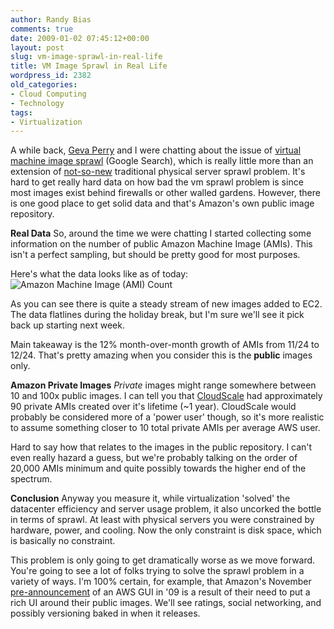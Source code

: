```yaml
---
author: Randy Bias
comments: true
date: 2009-01-02 07:45:12+00:00
layout: post
slug: vm-image-sprawl-in-real-life
title: VM Image Sprawl in Real Life
wordpress_id: 2382
old_categories:
- Cloud Computing
- Technology
tags:
- Virtualization
---
```


A while back, [Geva Perry](http://gevaperry.typepad.com/) and I were chatting about the issue of [virtual machine image sprawl](http://www.google.com/search?hl=en&client=safari&rls=en-us&q=virtual+machine+image+sprawl&btnG=Search) (Google Search), which is really little more than an extension of [not-so-new](http://techupdate.zdnet.com/techupdate/stories/main/0,14179,2844412,00.html) traditional physical server sprawl problem.  It's hard to get really hard data on how bad the vm sprawl problem is since most images exist behind firewalls or other walled gardens.  However, there is one good place to get solid data and that's Amazon's own public image repository.

**Real Data**
So, around the time we were chatting I started collecting some information on the number of public Amazon Machine Image (AMIs).  This isn't a perfect sampling, but should be pretty good for most purposes.

Here's what the data looks like as of today:![Amazon Machine Image (AMI) Count](http://neotactics-public.s3.amazonaws.com/Amazon-AMI-Count-Q4-08.png)

As you can see there is quite a steady stream of new images added to EC2.  The data flatlines during the holiday break, but I'm sure we'll see it pick back up starting next week.

Main takeaway is the 12% month-over-month growth of AMIs from 11/24 to 12/24.  That's pretty amazing when you consider this is the **public** images only.

**Amazon Private Images**
_Private_ images might range somewhere between 10 and 100x public images.  I can tell you that [CloudScale](http://neotactics.com/cloudscale) had approximately 90 private AMIs created over it's lifetime (~1 year).  CloudScale would probably be considered more of a 'power user' though, so it's more realistic to assume something closer to 10 total private AMIs per average AWS user.

Hard to say how that relates to the images in the public repository.  I can't even really hazard a guess, but we're probably talking on the order of 20,000 AMIs minimum and quite possibly towards the higher end of the spectrum.

**Conclusion**
Anyway you measure it, while virtualization 'solved' the datacenter efficiency and server usage problem, it also uncorked the bottle in terms of sprawl.  At least with physical servers you were constrained by hardware, power, and cooling.  Now the only constraint is disk space, which is basically no constraint.

This problem is only going to get dramatically worse as we move forward.  You're going to see a lot of folks trying to solve the sprawl problem in a variety of ways.  I'm 100% certain, for example, that Amazon's November [pre-announcement](http://aws.amazon.com/contact-us/new-features-for-amazon-ec2/) of an AWS GUI in '09 is a result of their need to put a rich UI around their public images.  We'll see ratings, social networking, and possibly versioning baked in when it releases.
